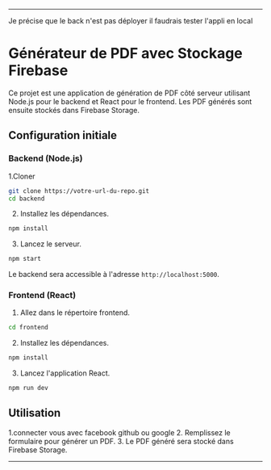 

---
Je précise que le back n'est pas déployer il faudrais tester l'appli en local
# Générateur de PDF avec Stockage Firebase

Ce projet est une application de génération de PDF côté serveur utilisant Node.js pour le backend et React pour le frontend. Les PDF générés sont ensuite stockés dans Firebase Storage. 

## Configuration initiale

### Backend (Node.js)

1.Cloner

```bash
git clone https://votre-url-du-repo.git
cd backend
```

2. Installez les dépendances.

```bash
npm install
```



3. Lancez le serveur.

```bash
npm start
```

Le backend sera accessible à l'adresse `http://localhost:5000`.

### Frontend (React)

1. Allez dans le répertoire frontend.

```bash
cd frontend
```

2. Installez les dépendances.

```bash
npm install
```

3. Lancez l'application React.

```bash
npm run dev
```



## Utilisation

1.connecter vous avec facebook github ou google
2. Remplissez le formulaire pour générer un PDF.
3. Le PDF généré sera stocké dans Firebase Storage.

---

